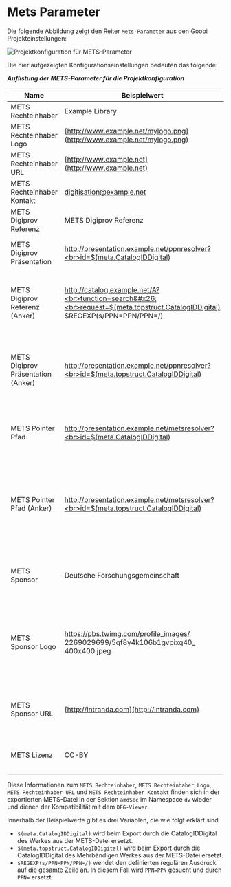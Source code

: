 # Mets Parameter

Die folgende Abbildung zeigt den Reiter `Mets-Parameter` aus den Goobi Projekteinstellungen:

![Projektkonfiguration für METS-Parameter](../../.gitbook/assets/30-80d.png)

Die hier aufgezeigten Konfigurationseinstellungen bedeuten das folgende:

_**Auflistung der METS-Parameter für die Projektkonfiguration**_

| **Name**                           | **Beispielwert**                                                                                                                                                                                                                                                            | **Bedeutung**                                                                                                                                                                                                 |
| ---------------------------------- | --------------------------------------------------------------------------------------------------------------------------------------------------------------------------------------------------------------------------------------------------------------------------- | ------------------------------------------------------------------------------------------------------------------------------------------------------------------------------------------------------------- |
| METS Rechteinhaber                 | Example Library                                                                                                                                                                                                                                                             | Definiert den METS Rechteinhaber.                                                                                                                                                                             |
| METS Rechteinhaber Logo            | [http://www.example.net/mylogo.png](http://www.example.net/mylogo.png)                                                                                                                                                                                                      | Definiert eine URL für ein Logo des METS Rechteinhabers.                                                                                                                                                      |
| METS Rechteinhaber URL             | [http://www.example.net](http://www.example.net)                                                                                                                                                                                                                            | Definiert eine URL für den METS Rechteinhaber.                                                                                                                                                                |
| METS Rechteinhaber Kontakt         | digitisation@example.net                                                                                                                                                                                                                                                    | Definiert eine Kontakt E-Mailadresse für den METS Rechteinhaber.                                                                                                                                              |
| METS Digiprov Referenz             | METS Digiprov Referenz                                                                                                                                                                                                                                                      | Definiert einen Link zu dem Katalogeintrag des Werkes.                                                                                                                                                        |
| METS Digiprov Präsentation         | <p><a href="http://presentation.example.net/ppnresolver?id=$(meta.CatalogIDDigital)">http://presentation.example.net/ppnresolver?<br>id=$(meta.CatalogIDDigital)</a> </p>                                                                                                   | Definiert einen persistenten Link zu dem Werk in der digitalen Bibliothek.                                                                                                                                    |
| METS Digiprov Referenz (Anker)     | <p><a href="http://catalog.example.net/A?function=search&#x26;request=$(meta.topstruct.CatalogIDDigital)$REGEXP(s/PPN=PPN/PPN=/)">http://catalog.example.net/A?<br>function=search&#x26;<br>request=$(meta.topstruct.CatalogIDDigital)<br>$REGEXP(s/PPN=PPN/PPN=/)</a> </p> | Definiert einen Link zu dem Katalogeintrag des übergeordneten Werkes, wenn es sich bei dem exportierten Werk um ein Mehrbändiges Werk handelt.                                                                |
| METS Digiprov Präsentation (Anker) | <p><a href="http://presentation.example.net/ppnresolver?id=$(meta.topstruct.CatalogIDDigital)">http://presentation.example.net/ppnresolver?<br>id=$(meta.topstruct.CatalogIDDigital)</a> </p>                                                                               | Definiert einen Link zu dem übergeordneten Werk in der digitalen Bibliothek, wenn es sich bei dem exportierten Werk um ein Mehrbändiges Werk handelt.                                                         |
| METS Pointer Pfad                  | <p><a href="http://presentation.example.net/metsresolver?id=$(meta.CatalogIDDigital)">http://presentation.example.net/metsresolver?<br>id=$(meta.CatalogIDDigital)</a></p>                                                                                                  |  Definiert einen Link zu einem METS-Resolver für das Werk, über den die METS Datei später heruntergeladen werden kann.                                                                                        |
| METS Pointer Pfad (Anker)          | <p><a href="http://presentation.example.net/metsresolver?id=$(meta.topstruct.CatalogIDDigital)">http://presentation.example.net/metsresolver?<br>id=$(meta.topstruct.CatalogIDDigital)</a></p>                                                                              |  Definiert einen Link zu einem METS-Resolver für das übergeordnete Werk, wenn es sich bei dem exportierten Werk um ein Mehrbändiges Werk handelt, über den die METS Datei später heruntergeladen werden kann. |
| METS Sponsor                       | Deutsche Forschungsgemeinschaft                                                                                                                                                                                                                                             | Enthält den Namen des Geldgebers der Digitalisierung, beispielsweise die Deutsche Forschungsgemeinschaft.                                                                                                     |
| METS Sponsor Logo                  | <p><a href="https://pbs.twimg.com/profile_images/2269029699/5qf8y4k106b1gvpixq40_400x400.jpeg">https://pbs.twimg.com/profile_images/<br>2269029699/5qf8y4k106b1gvpixq40_<br>400x400.jpeg</a></p>                                                                            | Enthält eine URL zu einem Logo des Geldgebers, der die Digitalisierung gefördert hat. Das Logo wird in das Design des DFG-Viewers integriert und ersetzt dort das Logo der Deutschen Forschungsgemeinschaft   |
| METS Sponsor URL                   | [http://intranda.com](http://intranda.com)                                                                                                                                                                                                                                  | Enthält die URL der Homepage des Geldgebers. Die URL wird im DFG-Viewer mit dem Logo des Geldgebers verknüpft.                                                                                                |
| METS Lizenz                        | CC-BY                                                                                                                                                                                                                                                                       | Enthält Angaben zur Lizenz, unter der das Digitalisat veröffentlicht wurde.                                                                                                                                   |

Diese Informationen zum `METS Rechteinhaber`, `METS Rechteinhaber Logo`, `METS Rechteinhaber URL` und `METS Rechteinhaber Kontakt` finden sich in der exportierten METS-Datei in der Sektion `amdSec` im Namespace `dv` wieder und dienen der Kompatibilität mit dem `DFG-Viewer`.

Innerhalb der Beispielwerte gibt es drei Variablen, die wie folgt erklärt sind

* `$(meta.CatalogIDDigital)` wird beim Export durch die CatalogIDDigital des Werkes aus der METS-Datei ersetzt.
* `$(meta.topstruct.CatalogIDDigital)` wird beim Export durch die CatalogIDDigital des Mehrbändigen Werkes aus der METS-Datei ersetzt.
* `$REGEXP(s/PPN=PPN/PPN=/)` wendet den definierten regulären Ausdruck auf die gesamte Zeile an. In diesem Fall wird `PPN=PPN` gesucht und durch `PPN=` ersetzt.